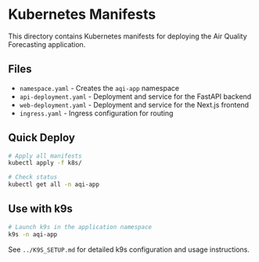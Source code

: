 # Kubernetes Manifests

This directory contains Kubernetes manifests for deploying the Air Quality Forecasting application.

## Files

- `namespace.yaml` - Creates the `aqi-app` namespace
- `api-deployment.yaml` - Deployment and service for the FastAPI backend
- `web-deployment.yaml` - Deployment and service for the Next.js frontend
- `ingress.yaml` - Ingress configuration for routing

## Quick Deploy

```bash
# Apply all manifests
kubectl apply -f k8s/

# Check status
kubectl get all -n aqi-app
```

## Use with k9s

```bash
# Launch k9s in the application namespace
k9s -n aqi-app
```

See `../K9S_SETUP.md` for detailed k9s configuration and usage instructions.